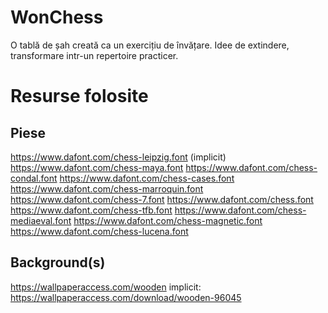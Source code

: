 # WonChess

O tablă de șah creată ca un exercițiu de învățare. Idee de extindere, transformare intr-un repertoire practicer.

# Resurse folosite

## Piese
https://www.dafont.com/chess-leipzig.font (implicit)
https://www.dafont.com/chess-maya.font
https://www.dafont.com/chess-condal.font
https://www.dafont.com/chess-cases.font
https://www.dafont.com/chess-marroquin.font
https://www.dafont.com/chess-7.font
https://www.dafont.com/chess.font
https://www.dafont.com/chess-tfb.font
https://www.dafont.com/chess-mediaeval.font
https://www.dafont.com/chess-magnetic.font
https://www.dafont.com/chess-lucena.font

## Background(s)
https://wallpaperaccess.com/wooden
implicit: https://wallpaperaccess.com/download/wooden-96045

